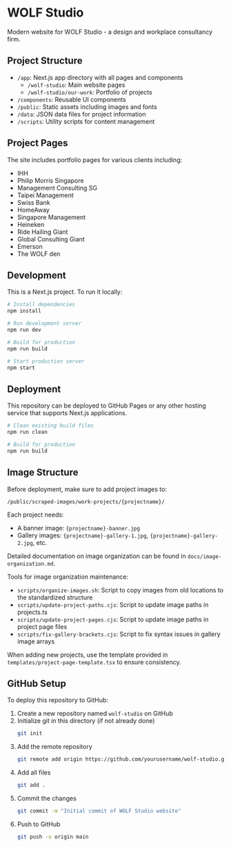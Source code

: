 # WOLF Studio

Modern website for WOLF Studio - a design and workplace consultancy firm.

## Project Structure

- `/app`: Next.js app directory with all pages and components
  - `/wolf-studio`: Main website pages
  - `/wolf-studio/our-work`: Portfolio of projects
- `/components`: Reusable UI components
- `/public`: Static assets including images and fonts
- `/data`: JSON data files for project information
- `/scripts`: Utility scripts for content management

## Project Pages

The site includes portfolio pages for various clients including:

- IHH
- Philip Morris Singapore
- Management Consulting SG
- Taipei Management
- Swiss Bank
- HomeAway
- Singapore Management
- Heineken
- Ride Hailing Giant
- Global Consulting Giant
- Emerson
- The WOLF den

## Development

This is a Next.js project. To run it locally:

```bash
# Install dependencies
npm install

# Run development server
npm run dev

# Build for production
npm run build

# Start production server
npm start
```

## Deployment

This repository can be deployed to GitHub Pages or any other hosting service that supports Next.js applications.

```bash
# Clean existing build files
npm run clean

# Build for production
npm run build
```

## Image Structure

Before deployment, make sure to add project images to:

```
/public/scraped-images/work-projects/{projectname}/
```

Each project needs:
- A banner image: `{projectname}-banner.jpg`
- Gallery images: `{projectname}-gallery-1.jpg`, `{projectname}-gallery-2.jpg`, etc.

Detailed documentation on image organization can be found in `docs/image-organization.md`.

Tools for image organization maintenance:
- `scripts/organize-images.sh`: Script to copy images from old locations to the standardized structure
- `scripts/update-project-paths.cjs`: Script to update image paths in projects.ts
- `scripts/update-project-pages.cjs`: Script to update image paths in project page files
- `scripts/fix-gallery-brackets.cjs`: Script to fix syntax issues in gallery image arrays

When adding new projects, use the template provided in `templates/project-page-template.tsx` to ensure consistency.

## GitHub Setup

To deploy this repository to GitHub:

1. Create a new repository named `wolf-studio` on GitHub
2. Initialize git in this directory (if not already done)
   ```bash
   git init
   ```
3. Add the remote repository
   ```bash
   git remote add origin https://github.com/yourusername/wolf-studio.git
   ```
4. Add all files
   ```bash
   git add .
   ```
5. Commit the changes
   ```bash
   git commit -m "Initial commit of WOLF Studio website"
   ```
6. Push to GitHub
   ```bash
   git push -u origin main
   ``` 